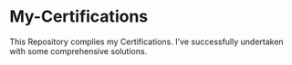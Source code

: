 # My-Certifications
This Repository complies my Certifications. I've successfully undertaken with some comprehensive solutions.
